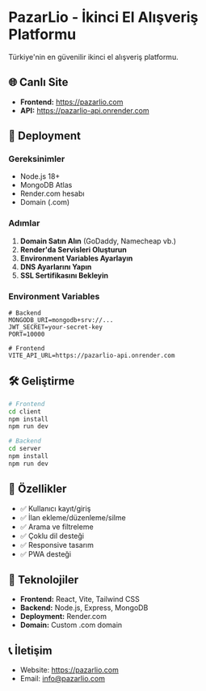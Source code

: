# PazarLio - İkinci El Alışveriş Platformu

Türkiye'nin en güvenilir ikinci el alışveriş platformu.

## 🌐 Canlı Site
- **Frontend:** https://pazarlio.com
- **API:** https://pazarlio-api.onrender.com

## 🚀 Deployment

### Gereksinimler
- Node.js 18+
- MongoDB Atlas
- Render.com hesabı
- Domain (.com)

### Adımlar
1. **Domain Satın Alın** (GoDaddy, Namecheap vb.)
2. **Render'da Servisleri Oluşturun**
3. **Environment Variables Ayarlayın**
4. **DNS Ayarlarını Yapın**
5. **SSL Sertifikasını Bekleyin**

### Environment Variables
```env
# Backend
MONGODB_URI=mongodb+srv://...
JWT_SECRET=your-secret-key
PORT=10000

# Frontend
VITE_API_URL=https://pazarlio-api.onrender.com
```

## 🛠️ Geliştirme

```bash
# Frontend
cd client
npm install
npm run dev

# Backend
cd server
npm install
npm run dev
```

## 📱 Özellikler
- ✅ Kullanıcı kayıt/giriş
- ✅ İlan ekleme/düzenleme/silme
- ✅ Arama ve filtreleme
- ✅ Çoklu dil desteği
- ✅ Responsive tasarım
- ✅ PWA desteği

## 🔧 Teknolojiler
- **Frontend:** React, Vite, Tailwind CSS
- **Backend:** Node.js, Express, MongoDB
- **Deployment:** Render.com
- **Domain:** Custom .com domain

## 📞 İletişim
- Website: https://pazarlio.com
- Email: info@pazarlio.com
